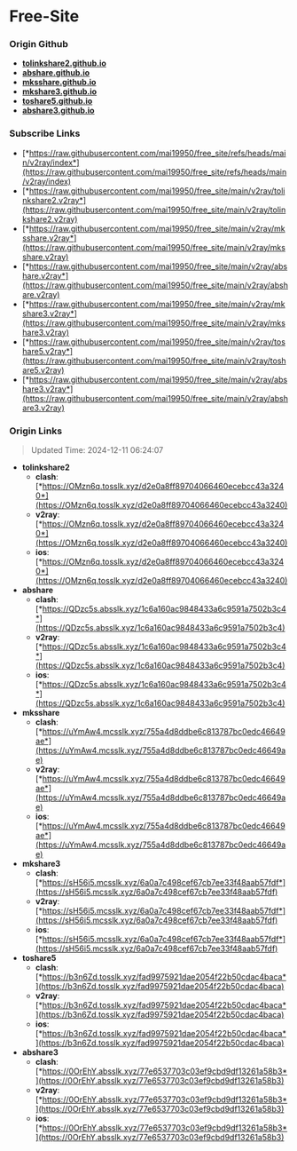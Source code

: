 # Free-Site

### Origin Github

- [**tolinkshare2.github.io**](https://github.com/tolinkshare2/tolinkshare2.github.io)
- [**abshare.github.io**](https://github.com/abshare/abshare.github.io)
- [**mksshare.github.io**](https://github.com/mksshare/mksshare.github.io)
- [**mkshare3.github.io**](https://github.com/mkshare3/mkshare3.github.io)
- [**toshare5.github.io**](https://github.com/toshare5/toshare5.github.io)
- [**abshare3.github.io**](https://github.com/abshare3/abshare3.github.io)

### Subscribe Links

- [*https://raw.githubusercontent.com/mai19950/free_site/refs/heads/main/v2ray/index*](https://raw.githubusercontent.com/mai19950/free_site/refs/heads/main/v2ray/index)
- [*https://raw.githubusercontent.com/mai19950/free_site/main/v2ray/tolinkshare2.v2ray*](https://raw.githubusercontent.com/mai19950/free_site/main/v2ray/tolinkshare2.v2ray)
- [*https://raw.githubusercontent.com/mai19950/free_site/main/v2ray/mksshare.v2ray*](https://raw.githubusercontent.com/mai19950/free_site/main/v2ray/mksshare.v2ray)
- [*https://raw.githubusercontent.com/mai19950/free_site/main/v2ray/abshare.v2ray*](https://raw.githubusercontent.com/mai19950/free_site/main/v2ray/abshare.v2ray)
- [*https://raw.githubusercontent.com/mai19950/free_site/main/v2ray/mkshare3.v2ray*](https://raw.githubusercontent.com/mai19950/free_site/main/v2ray/mkshare3.v2ray)
- [*https://raw.githubusercontent.com/mai19950/free_site/main/v2ray/toshare5.v2ray*](https://raw.githubusercontent.com/mai19950/free_site/main/v2ray/toshare5.v2ray)
- [*https://raw.githubusercontent.com/mai19950/free_site/main/v2ray/abshare3.v2ray*](https://raw.githubusercontent.com/mai19950/free_site/main/v2ray/abshare3.v2ray)

### Origin Links

> Updated Time: 2024-12-11 06:24:07

- **tolinkshare2**
  - **clash**: [*https://OMzn6q.tosslk.xyz/d2e0a8ff89704066460ecebcc43a3240*](https://OMzn6q.tosslk.xyz/d2e0a8ff89704066460ecebcc43a3240)
  - **v2ray**: [*https://OMzn6q.tosslk.xyz/d2e0a8ff89704066460ecebcc43a3240*](https://OMzn6q.tosslk.xyz/d2e0a8ff89704066460ecebcc43a3240)
  - **ios**: [*https://OMzn6q.tosslk.xyz/d2e0a8ff89704066460ecebcc43a3240*](https://OMzn6q.tosslk.xyz/d2e0a8ff89704066460ecebcc43a3240)
- **abshare**
  - **clash**: [*https://QDzc5s.absslk.xyz/1c6a160ac9848433a6c9591a7502b3c4*](https://QDzc5s.absslk.xyz/1c6a160ac9848433a6c9591a7502b3c4)
  - **v2ray**: [*https://QDzc5s.absslk.xyz/1c6a160ac9848433a6c9591a7502b3c4*](https://QDzc5s.absslk.xyz/1c6a160ac9848433a6c9591a7502b3c4)
  - **ios**: [*https://QDzc5s.absslk.xyz/1c6a160ac9848433a6c9591a7502b3c4*](https://QDzc5s.absslk.xyz/1c6a160ac9848433a6c9591a7502b3c4)
- **mksshare**
  - **clash**: [*https://uYmAw4.mcsslk.xyz/755a4d8ddbe6c813787bc0edc46649ae*](https://uYmAw4.mcsslk.xyz/755a4d8ddbe6c813787bc0edc46649ae)
  - **v2ray**: [*https://uYmAw4.mcsslk.xyz/755a4d8ddbe6c813787bc0edc46649ae*](https://uYmAw4.mcsslk.xyz/755a4d8ddbe6c813787bc0edc46649ae)
  - **ios**: [*https://uYmAw4.mcsslk.xyz/755a4d8ddbe6c813787bc0edc46649ae*](https://uYmAw4.mcsslk.xyz/755a4d8ddbe6c813787bc0edc46649ae)
- **mkshare3**
  - **clash**: [*https://sH56i5.mcsslk.xyz/6a0a7c498cef67cb7ee33f48aab57fdf*](https://sH56i5.mcsslk.xyz/6a0a7c498cef67cb7ee33f48aab57fdf)
  - **v2ray**: [*https://sH56i5.mcsslk.xyz/6a0a7c498cef67cb7ee33f48aab57fdf*](https://sH56i5.mcsslk.xyz/6a0a7c498cef67cb7ee33f48aab57fdf)
  - **ios**: [*https://sH56i5.mcsslk.xyz/6a0a7c498cef67cb7ee33f48aab57fdf*](https://sH56i5.mcsslk.xyz/6a0a7c498cef67cb7ee33f48aab57fdf)
- **toshare5**
  - **clash**: [*https://b3n6Zd.tosslk.xyz/fad9975921dae2054f22b50cdac4baca*](https://b3n6Zd.tosslk.xyz/fad9975921dae2054f22b50cdac4baca)
  - **v2ray**: [*https://b3n6Zd.tosslk.xyz/fad9975921dae2054f22b50cdac4baca*](https://b3n6Zd.tosslk.xyz/fad9975921dae2054f22b50cdac4baca)
  - **ios**: [*https://b3n6Zd.tosslk.xyz/fad9975921dae2054f22b50cdac4baca*](https://b3n6Zd.tosslk.xyz/fad9975921dae2054f22b50cdac4baca)
- **abshare3**
  - **clash**: [*https://0OrEhY.absslk.xyz/77e6537703c03ef9cbd9df13261a58b3*](https://0OrEhY.absslk.xyz/77e6537703c03ef9cbd9df13261a58b3)
  - **v2ray**: [*https://0OrEhY.absslk.xyz/77e6537703c03ef9cbd9df13261a58b3*](https://0OrEhY.absslk.xyz/77e6537703c03ef9cbd9df13261a58b3)
  - **ios**: [*https://0OrEhY.absslk.xyz/77e6537703c03ef9cbd9df13261a58b3*](https://0OrEhY.absslk.xyz/77e6537703c03ef9cbd9df13261a58b3)

